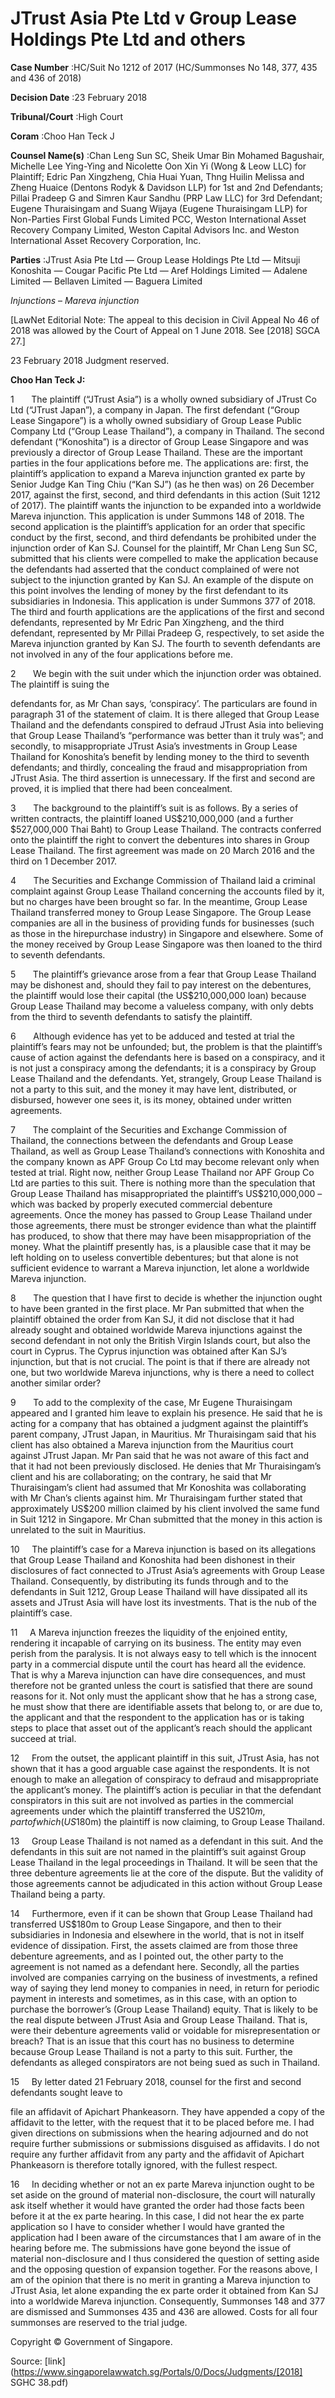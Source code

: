 # JTrust Asia Pte Ltd v Group Lease Holdings Pte Ltd and others 



**Case Number** :HC/Suit No 1212 of 2017 (HC/Summonses No 148, 377, 435 and 436 of 2018) 

**Decision Date** :23 February 2018 

**Tribunal/Court** :High Court 

**Coram** :Choo Han Teck J 

**Counsel Name(s)** :Chan Leng Sun SC, Sheik Umar Bin Mohamed Bagushair, Michelle Lee Ying-Ying and Nicolette Oon Xin Yi (Wong & Leow LLC) for Plaintiff; Edric Pan Xingzheng, Chia Huai Yuan, Thng Huilin Melissa and Zheng Huaice (Dentons Rodyk & Davidson LLP) for 1st and 2nd Defendants; Pillai Pradeep G and Simren Kaur Sandhu (PRP Law LLC) for 3rd Defendant; Eugene Thuraisingam and Suang Wijaya (Eugene Thuraisingam LLP) for Non-Parties First Global Funds Limited PCC, Weston International Asset Recovery Company Limited, Weston Capital Advisors Inc. and Weston International Asset Recovery Corporation, Inc. 

**Parties** :JTrust Asia Pte Ltd — Group Lease Holdings Pte Ltd — Mitsuji Konoshita — Cougar Pacific Pte Ltd — Aref Holdings Limited — Adalene Limited — Bellaven Limited — Baguera Limited 

_Injunctions_ – _Mareva injunction_ 

[LawNet Editorial Note: The appeal to this decision in Civil Appeal No 46 of 2018 was allowed by the Court of Appeal on 1 June 2018. See <span class="citation">[2018] SGCA 27</span>.] 

23 February 2018 Judgment reserved. 

**Choo Han Teck J:** 

1       The plaintiff (“JTrust Asia”) is a wholly owned subsidiary of JTrust Co Ltd (“JTrust Japan”), a company in Japan. The first defendant (“Group Lease Singapore”) is a wholly owned subsidiary of Group Lease Public Company Ltd (“Group Lease Thailand”), a company in Thailand. The second defendant (“Konoshita”) is a director of Group Lease Singapore and was previously a director of Group Lease Thailand. These are the important parties in the four applications before me. The applications are: first, the plaintiff’s application to expand a Mareva injunction granted ex parte by Senior Judge Kan Ting Chiu (“Kan SJ”) (as he then was) on 26 December 2017, against the first, second, and third defendants in this action (Suit 1212 of 2017). The plaintiff wants the injunction to be expanded into a worldwide Mareva injunction. This application is under Summons 148 of 2018. The second application is the plaintiff’s application for an order that specific conduct by the first, second, and third defendants be prohibited under the injunction order of Kan SJ. Counsel for the plaintiff, Mr Chan Leng Sun SC, submitted that his clients were compelled to make the application because the defendants had asserted that the conduct complained of were not subject to the injunction granted by Kan SJ. An example of the dispute on this point involves the lending of money by the first defendant to its subsidiaries in Indonesia. This application is under Summons 377 of 2018. The third and fourth applications are the applications of the first and second defendants, represented by Mr Edric Pan Xingzheng, and the third defendant, represented by Mr Pillai Pradeep G, respectively, to set aside the Mareva injunction granted by Kan SJ. The fourth to seventh defendants are not involved in any of the four applications before me. 

2       We begin with the suit under which the injunction order was obtained. The plaintiff is suing the 


defendants for, as Mr Chan says, ‘conspiracy’. The particulars are found in paragraph 31 of the statement of claim. It is there alleged that Group Lease Thailand and the defendants conspired to defraud JTrust Asia into believing that Group Lease Thailand’s “performance was better than it truly was”; and secondly, to misappropriate JTrust Asia’s investments in Group Lease Thailand for Konoshita’s benefit by lending money to the third to seventh defendants; and thirdly, concealing the fraud and misappropriation from JTrust Asia. The third assertion is unnecessary. If the first and second are proved, it is implied that there had been concealment. 

3       The background to the plaintiff’s suit is as follows. By a series of written contracts, the plaintiff loaned US$210,000,000 (and a further $527,000,000 Thai Baht) to Group Lease Thailand. The contracts conferred onto the plaintiff the right to convert the debentures into shares in Group Lease Thailand. The first agreement was made on 20 March 2016 and the third on 1 December 2017. 

4       The Securities and Exchange Commission of Thailand laid a criminal complaint against Group Lease Thailand concerning the accounts filed by it, but no charges have been brought so far. In the meantime, Group Lease Thailand transferred money to Group Lease Singapore. The Group Lease companies are all in the business of providing funds for businesses (such as those in the hirepurchase industry) in Singapore and elsewhere. Some of the money received by Group Lease Singapore was then loaned to the third to seventh defendants. 

5       The plaintiff’s grievance arose from a fear that Group Lease Thailand may be dishonest and, should they fail to pay interest on the debentures, the plaintiff would lose their capital (the US$210,000,000 loan) because Group Lease Thailand may become a valueless company, with only debts from the third to seventh defendants to satisfy the plaintiff. 

6       Although evidence has yet to be adduced and tested at trial the plaintiff’s fears may not be unfounded; but, the problem is that the plaintiff’s cause of action against the defendants here is based on a conspiracy, and it is not just a conspiracy among the defendants; it is a conspiracy by Group Lease Thailand and the defendants. Yet, strangely, Group Lease Thailand is not a party to this suit, and the money it may have lent, distributed, or disbursed, however one sees it, is its money, obtained under written agreements. 

7       The complaint of the Securities and Exchange Commission of Thailand, the connections between the defendants and Group Lease Thailand, as well as Group Lease Thailand’s connections with Konoshita and the company known as APF Group Co Ltd may become relevant only when tested at trial. Right now, neither Group Lease Thailand nor APF Group Co Ltd are parties to this suit. There is nothing more than the speculation that Group Lease Thailand has misappropriated the plaintiff’s US$210,000,000 – which was backed by properly executed commercial debenture agreements. Once the money has passed to Group Lease Thailand under those agreements, there must be stronger evidence than what the plaintiff has produced, to show that there may have been misappropriation of the money. What the plaintiff presently has, is a plausible case that it may be left holding on to useless convertible debentures; but that alone is not sufficient evidence to warrant a Mareva injunction, let alone a worldwide Mareva injunction. 

8       The question that I have first to decide is whether the injunction ought to have been granted in the first place. Mr Pan submitted that when the plaintiff obtained the order from Kan SJ, it did not disclose that it had already sought and obtained worldwide Mareva injunctions against the second defendant in not only the British Virgin Islands court, but also the court in Cyprus. The Cyprus injunction was obtained after Kan SJ’s injunction, but that is not crucial. The point is that if there are already not one, but two worldwide Mareva injunctions, why is there a need to collect another similar order? 


9       To add to the complexity of the case, Mr Eugene Thuraisingam appeared and I granted him leave to explain his presence. He said that he is acting for a company that has obtained a judgment against the plaintiff’s parent company, JTrust Japan, in Mauritius. Mr Thuraisingam said that his client has also obtained a Mareva injunction from the Mauritius court against JTrust Japan. Mr Pan said that he was not aware of this fact and that it had not been previously disclosed. He denies that Mr Thuraisingam’s client and his are collaborating; on the contrary, he said that Mr Thuraisingam’s client had assumed that Mr Konoshita was collaborating with Mr Chan’s clients against him. Mr Thuraisingam further stated that approximately US$200 million claimed by his client involved the same fund in Suit 1212 in Singapore. Mr Chan submitted that the money in this action is unrelated to the suit in Mauritius. 

10     The plaintiff’s case for a Mareva injunction is based on its allegations that Group Lease Thailand and Konoshita had been dishonest in their disclosures of fact connected to JTrust Asia’s agreements with Group Lease Thailand. Consequently, by distributing its funds through and to the defendants in Suit 1212, Group Lease Thailand will have dissipated all its assets and JTrust Asia will have lost its investments. That is the nub of the plaintiff’s case. 

11     A Mareva injunction freezes the liquidity of the enjoined entity, rendering it incapable of carrying on its business. The entity may even perish from the paralysis. It is not always easy to tell which is the innocent party in a commercial dispute until the court has heard all the evidence. That is why a Mareva injunction can have dire consequences, and must therefore not be granted unless the court is satisfied that there are sound reasons for it. Not only must the applicant show that he has a strong case, he must show that there are identifiable assets that belong to, or are due to, the applicant and that the respondent to the application has or is taking steps to place that asset out of the applicant’s reach should the applicant succeed at trial. 

12     From the outset, the applicant plaintiff in this suit, JTrust Asia, has not shown that it has a good arguable case against the respondents. It is not enough to make an allegation of conspiracy to defraud and misappropriate the applicant’s money. The plaintiff’s action is peculiar in that the defendant conspirators in this suit are not involved as parties in the commercial agreements under which the plaintiff transferred the US$210m, part of which (US$180m) the plaintiff is now claiming, to Group Lease Thailand. 

13     Group Lease Thailand is not named as a defendant in this suit. And the defendants in this suit are not named in the plaintiff’s suit against Group Lease Thailand in the legal proceedings in Thailand. It will be seen that the three debenture agreements lie at the core of the dispute. But the validity of those agreements cannot be adjudicated in this action without Group Lease Thailand being a party. 

14     Furthermore, even if it can be shown that Group Lease Thailand had transferred US$180m to Group Lease Singapore, and then to their subsidiaries in Indonesia and elsewhere in the world, that is not in itself evidence of dissipation. First, the assets claimed are from those three debenture agreements, and as I pointed out, the other party to the agreement is not named as a defendant here. Secondly, all the parties involved are companies carrying on the business of investments, a refined way of saying they lend money to companies in need, in return for periodic payment in interests and sometimes, as in this case, with an option to purchase the borrower’s (Group Lease Thailand) equity. That is likely to be the real dispute between JTrust Asia and Group Lease Thailand. That is, were their debenture agreements valid or voidable for misrepresentation or breach? That is an issue that this court has no business to determine because Group Lease Thailand is not a party to this suit. Further, the defendants as alleged conspirators are not being sued as such in Thailand. 

15     By letter dated 21 February 2018, counsel for the first and second defendants sought leave to 


file an affidavit of Apichart Phankeasorn. They have appended a copy of the affidavit to the letter, with the request that it to be placed before me. I had given directions on submissions when the hearing adjourned and do not require further submissions or submissions disguised as affidavits. I do not require any further affidavit from any party and the affidavit of Apichart Phankeasorn is therefore totally ignored, with the fullest respect. 

16     In deciding whether or not an ex parte Mareva injunction ought to be set aside on the ground of material non-disclosure, the court will naturally ask itself whether it would have granted the order had those facts been before it at the ex parte hearing. In this case, I did not hear the ex parte application so I have to consider whether I would have granted the application had I been aware of the circumstances that I am aware of in the hearing before me. The submissions have gone beyond the issue of material non-disclosure and I thus considered the question of setting aside and the opposing question of expansion together. For the reasons above, I am of the opinion that there is no merit in granting a Mareva injunction to JTrust Asia, let alone expanding the ex parte order it obtained from Kan SJ into a worldwide Mareva injunction. Consequently, Summonses 148 and 377 are dismissed and Summonses 435 and 436 are allowed. Costs for all four summonses are reserved to the trial judge. 

 Copyright © Government of Singapore. 


Source: [link](https://www.singaporelawwatch.sg/Portals/0/Docs/Judgments/[2018] SGHC 38.pdf)
